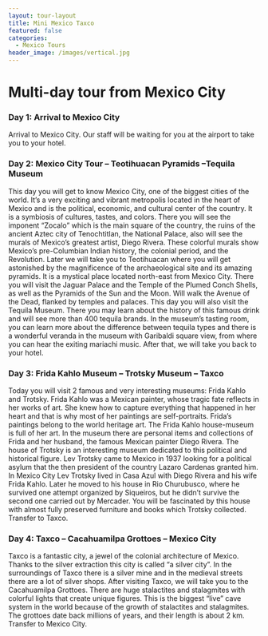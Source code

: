 ```yaml
---
layout: tour-layout
title: Mini Mexico Taxco
featured: false
categories:
  - Mexico Tours
header_image: /images/vertical.jpg
---
```

# Multi-day tour from Mexico City

### Day 1: Arrival to Mexico City

Arrival to Mexico City. Our staff will be waiting for you at the airport to take you to your hotel.

### Day 2: Mexico City Tour – Teotihuacan Pyramids –Tequila Museum

This day you will get to know Mexico City, one of the biggest cities of the world. It’s a very exciting and vibrant metropolis located in the heart of Mexico and is the political, economic, and cultural center of the country. It is a symbiosis of cultures, tastes, and colors. There you will see the imponent “Zocalo” which is the main square of the country, the ruins of the ancient Aztec city of Tenochtitlan, the National Palace, also will see the murals of Mexico’s greatest artist, Diego Rivera. These colorful murals show Mexico’s pre-Columbian Indian history, the colonial period, and the Revolution. Later we will take you to Teotihuacan where you will get astonished by the magnificence of the archaeological site and its amazing pyramids. It is a mystical place located north-east from Mexico City. There you will visit the Jaguar Palace and the Temple of the Plumed Conch Shells, as well as the Pyramids of the Sun and the Moon. Will walk the Avenue of the Dead, flanked by temples and palaces. This day you will also visit the Tequila Museum. There you may learn about the history of this famous drink and will see more than 400 tequila brands. In the museum’s tasting room, you can learn more about the difference between tequila types and there is a wonderful veranda in the museum with Garibaldi square view, from where you can hear the exiting mariachi music. After that, we will take you back to your hotel.

### Day 3: Frida Kahlo Museum – Trotsky Museum – Taxco

Today you will visit 2 famous and very interesting museums: Frida Kahlo and Trotsky. Frida Kahlo was a Mexican painter, whose tragic fate reflects in her works of art. She knew how to capture everything that happened in her heart and that is why most of her paintings are self-portraits. Frida’s paintings belong to the world heritage art. The Frida Kahlo house-museum is full of her art. In the museum there are personal items and collections of Frida and her husband, the famous Mexican painter Diego Rivera. The house of Trotsky is an interesting museum dedicated to this political and historical figure. Lev Trotsky came to Mexico in 1937 looking for a political asylum that the then president of the country Lazaro Cardenas granted him. In Mexico City Lev Trotsky lived in Casa Azul with Diego Rivera and his wife Frida Kahlo. Later he moved to his house in Rio Churubusco, where he survived one attempt organized by Siqueiros, but he didn’t survive the second one carried out by Mercader. You will be fascinated by this house with almost fully preserved furniture and books which Trotsky collected. Transfer to Taxco.

### Day 4: Taxco – Cacahuamilpa Grottoes – Mexico City

Taxco is a fantastic city, a jewel of the colonial architecture of Mexico. Thanks to the silver extraction this city is called “a silver city”. In the surroundings of Taxco there is a silver mine and in the medieval streets there are a lot of silver shops. After visiting Taxco, we will take you to the Cacahuamilpa Grottoes. There are huge stalactites and stalagmites with colorful lights that create unique figures. This is the biggest “live” cave system in the world because of the growth of stalactites and stalagmites. The grottoes date back millions of years, and their length is about 2 km. Transfer to Mexico City.


